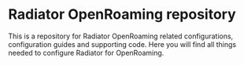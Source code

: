 # Radiator OpenRoaming repository

This is a repository for Radiator OpenRoaming related configurations, configuration guides and supporting code. Here you will find all things needed to configure Radiator for OpenRoaming.

